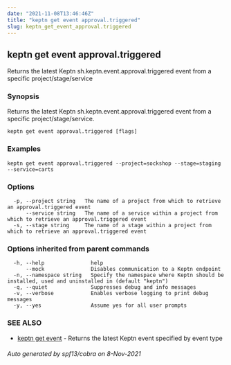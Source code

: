 ```yaml
---
date: "2021-11-08T13:46:46Z"
title: "keptn get event approval.triggered"
slug: keptn_get_event_approval.triggered
---
```

## keptn get event approval.triggered

Returns the latest Keptn sh.keptn.event.approval.triggered event from a specific project/stage/service

### Synopsis

Returns the latest Keptn sh.keptn.event.approval.triggered event from a specific project/stage/service.

```
keptn get event approval.triggered [flags]
```

### Examples

```
keptn get event approval.triggered --project=sockshop --stage=staging --service=carts
```

### Options

```
  -p, --project string   The name of a project from which to retrieve an approval.triggered event
      --service string   The name of a service within a project from which to retrieve an approval.triggered event
  -s, --stage string     The name of a stage within a project from which to retrieve an approval.triggered event
```

### Options inherited from parent commands

```
  -h, --help               help
      --mock               Disables communication to a Keptn endpoint
  -n, --namespace string   Specify the namespace where Keptn should be installed, used and uninstalled in (default "keptn")
  -q, --quiet              Suppresses debug and info messages
  -v, --verbose            Enables verbose logging to print debug messages
  -y, --yes                Assume yes for all user prompts
```

### SEE ALSO

* [keptn get event](../keptn_get_event/)	 - Returns the latest Keptn event specified by event type

###### Auto generated by spf13/cobra on 8-Nov-2021
